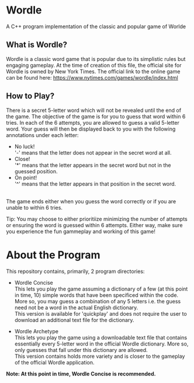 # Wordle
A C++ program implementation of the classic and popular game of Worlde

## What is Wordle?
Wordle is a classic word game that is popular due to its simplistic rules but engaging gameplay.
At the time of creation of this file, the official site for Wordle is owned by New York Times.
The official link to the online game can be found here: https://www.nytimes.com/games/wordle/index.html

## How to Play?
There is a secret 5-letter word which will not be revealed until the end of the game. The objective of the game is for you to guess that word within 6 tries.
In each of the 6 attempts, you are allowed to guess a valid 5-letter word. Your guess will then be displayed back to you with the following annotations under each letter: <br>
  - No luck! <br> '\-' means that the letter does not appear in the secret word at all.
  - Close! <br>'\*' means that the letter appears in the secret word but not in the guessed position.
  - On point! <br>'\^' means that the letter appears in that position in the secret word.

<br>The game ends either when you guess the word correctly or if you are unable to within 6 tries.

Tip: You may choose to either prioritiize minimizing the number of attempts or ensuring the word is guessed within 6 attempts.
    Either way, make sure you experience the fun gammeplay and working of this game!


# About the Program
This repository contains, primarily, 2 program directories:
  
 - Wordle Concise <br> This lets you play the game assuming a dictionary of a few (at this point in time, 10) simple words that have been specificed within the code. More so, you may guess a combination of any 5 letters i.e. the guess need not be a word in the actual English dictionary. <br>This version is available for 'quickplay' and does not require the user to download an additional text file for the dictionary.

 - Wordle Archetype <br> This lets you play the game using a downloadable text file that contains essentially every 5-letter word in the official Wordle dictionary. More so, only guesses that fall under this dictionary are allowed. <br>This version contains holds more variety and is closer to the gameplay of the official Wordle application.

<b>Note: At this point in time, Wordle Concise is recommended.
